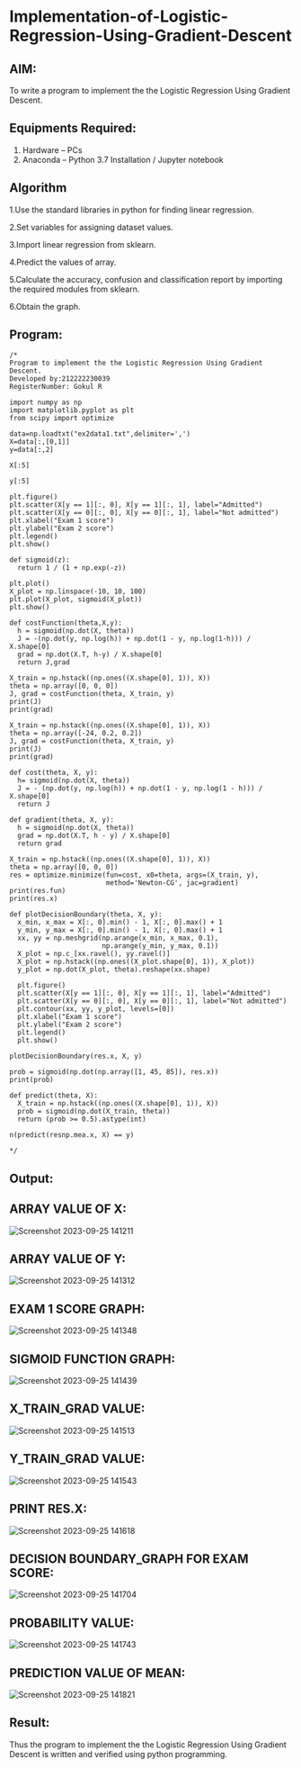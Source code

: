 # Implementation-of-Logistic-Regression-Using-Gradient-Descent

## AIM:
To write a program to implement the the Logistic Regression Using Gradient Descent.

## Equipments Required:
1. Hardware – PCs
2. Anaconda – Python 3.7 Installation / Jupyter notebook

## Algorithm

1.Use the standard libraries in python for finding linear regression.

2.Set variables for assigning dataset values.

3.Import linear regression from sklearn.

4.Predict the values of array.

5.Calculate the accuracy, confusion and classification report by importing the required modules from sklearn.

6.Obtain the graph.

## Program:
```
/*
Program to implement the the Logistic Regression Using Gradient Descent.
Developed by:212222230039
RegisterNumber: Gokul R

import numpy as np
import matplotlib.pyplot as plt
from scipy import optimize

data=np.loadtxt("ex2data1.txt",delimiter=',')
X=data[:,[0,1]]
y=data[:,2]

X[:5]

y[:5]

plt.figure()
plt.scatter(X[y == 1][:, 0], X[y == 1][:, 1], label="Admitted")
plt.scatter(X[y == 0][:, 0], X[y == 0][:, 1], label="Not admitted")
plt.xlabel("Exam 1 score")
plt.ylabel("Exam 2 score")
plt.legend()
plt.show()

def sigmoid(z):
  return 1 / (1 + np.exp(-z))

plt.plot()
X_plot = np.linspace(-10, 10, 100)
plt.plot(X_plot, sigmoid(X_plot))
plt.show()

def costFunction(theta,X,y):
  h = sigmoid(np.dot(X, theta))
  J = -(np.dot(y, np.log(h)) + np.dot(1 - y, np.log(1-h))) / X.shape[0]
  grad = np.dot(X.T, h-y) / X.shape[0]
  return J,grad

X_train = np.hstack((np.ones((X.shape[0], 1)), X))
theta = np.array([0, 0, 0])
J, grad = costFunction(theta, X_train, y)
print(J)
print(grad)

X_train = np.hstack((np.ones((X.shape[0], 1)), X))
theta = np.array([-24, 0.2, 0.2])
J, grad = costFunction(theta, X_train, y)
print(J)
print(grad)

def cost(theta, X, y):
  h= sigmoid(np.dot(X, theta))
  J = - (np.dot(y, np.log(h)) + np.dot(1 - y, np.log(1 - h))) / X.shape[0]
  return J

def gradient(theta, X, y):
  h = sigmoid(np.dot(X, theta))
  grad = np.dot(X.T, h - y) / X.shape[0]
  return grad

X_train = np.hstack((np.ones((X.shape[0], 1)), X))
theta = np.array([0, 0, 0])
res = optimize.minimize(fun=cost, x0=theta, args=(X_train, y),
                        method='Newton-CG', jac=gradient)
print(res.fun)
print(res.x)

def plotDecisionBoundary(theta, X, y):
  x_min, x_max = X[:, 0].min() - 1, X[:, 0].max() + 1
  y_min, y_max = X[:, 0].min() - 1, X[:, 0].max() + 1
  xx, yy = np.meshgrid(np.arange(x_min, x_max, 0.1),
                       np.arange(y_min, y_max, 0.1))
  X_plot = np.c_[xx.ravel(), yy.ravel()]
  X_plot = np.hstack((np.ones((X_plot.shape[0], 1)), X_plot))
  y_plot = np.dot(X_plot, theta).reshape(xx.shape)

  plt.figure()
  plt.scatter(X[y == 1][:, 0], X[y == 1][:, 1], label="Admitted")
  plt.scatter(X[y == 0][:, 0], X[y == 0][:, 1], label="Not admitted")
  plt.contour(xx, yy, y_plot, levels=[0])
  plt.xlabel("Exam 1 score")
  plt.ylabel("Exam 2 score")
  plt.legend()
  plt.show()

plotDecisionBoundary(res.x, X, y)

prob = sigmoid(np.dot(np.array([1, 45, 85]), res.x))
print(prob)

def predict(theta, X):
  X_train = np.hstack((np.ones((X.shape[0], 1)), X))
  prob = sigmoid(np.dot(X_train, theta))
  return (prob >= 0.5).astype(int)

n(predict(resnp.mea.x, X) == y)

*/
```

## Output:

## ARRAY VALUE OF X:

![Screenshot 2023-09-25 141211](https://github.com/RENUGASARAVANAN/-Implementation-of-Logistic-Regression-Using-Gradient-Descent/assets/119292258/2675fc59-95d8-4d86-bb5b-8fb302978754)

## ARRAY VALUE OF Y:

![Screenshot 2023-09-25 141312](https://github.com/RENUGASARAVANAN/-Implementation-of-Logistic-Regression-Using-Gradient-Descent/assets/119292258/decddb30-a4ae-4219-9c70-bc57ee462371)

## EXAM 1 SCORE GRAPH:

![Screenshot 2023-09-25 141348](https://github.com/RENUGASARAVANAN/-Implementation-of-Logistic-Regression-Using-Gradient-Descent/assets/119292258/c8ae4f74-287e-4889-a2ed-d13bfbe45df6)

## SIGMOID FUNCTION GRAPH:

![Screenshot 2023-09-25 141439](https://github.com/RENUGASARAVANAN/-Implementation-of-Logistic-Regression-Using-Gradient-Descent/assets/119292258/a62c56cf-fddc-42ae-8ff6-486888b43c26)

## X_TRAIN_GRAD VALUE:

![Screenshot 2023-09-25 141513](https://github.com/RENUGASARAVANAN/-Implementation-of-Logistic-Regression-Using-Gradient-Descent/assets/119292258/c01774cf-3fcd-4762-8723-cc7aefb9d568)

## Y_TRAIN_GRAD VALUE:

![Screenshot 2023-09-25 141543](https://github.com/RENUGASARAVANAN/-Implementation-of-Logistic-Regression-Using-Gradient-Descent/assets/119292258/56cc8727-6ed4-4a6e-912e-ee286c9cad41)

## PRINT RES.X:

![Screenshot 2023-09-25 141618](https://github.com/RENUGASARAVANAN/-Implementation-of-Logistic-Regression-Using-Gradient-Descent/assets/119292258/5ee84825-f907-4018-8982-f34257609776)

## DECISION BOUNDARY_GRAPH FOR EXAM SCORE:

![Screenshot 2023-09-25 141704](https://github.com/RENUGASARAVANAN/-Implementation-of-Logistic-Regression-Using-Gradient-Descent/assets/119292258/f58e3fef-b3f3-4366-bd97-87553cdbf72b)

## PROBABILITY VALUE:

![Screenshot 2023-09-25 141743](https://github.com/RENUGASARAVANAN/-Implementation-of-Logistic-Regression-Using-Gradient-Descent/assets/119292258/d4b8238c-561b-48e7-81d0-2ed288bb03b4)

## PREDICTION VALUE OF MEAN:

![Screenshot 2023-09-25 141821](https://github.com/RENUGASARAVANAN/-Implementation-of-Logistic-Regression-Using-Gradient-Descent/assets/119292258/75a8b857-eeeb-45b4-843b-c94c5074bb55)


## Result:
Thus the program to implement the the Logistic Regression Using Gradient Descent is written and verified using python programming.

